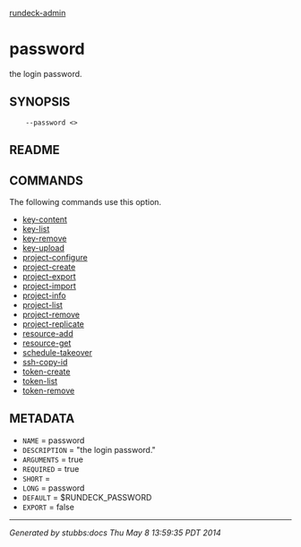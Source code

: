 [rundeck-admin](../../index.html)

# password

the login password.

## SYNOPSIS

        --password <>

## README



## COMMANDS

The following commands use this option.

* [key-content](../../commands/key-content/index.html)
* [key-list](../../commands/key-list/index.html)
* [key-remove](../../commands/key-remove/index.html)
* [key-upload](../../commands/key-upload/index.html)
* [project-configure](../../commands/project-configure/index.html)
* [project-create](../../commands/project-create/index.html)
* [project-export](../../commands/project-export/index.html)
* [project-import](../../commands/project-import/index.html)
* [project-info](../../commands/project-info/index.html)
* [project-list](../../commands/project-list/index.html)
* [project-remove](../../commands/project-remove/index.html)
* [project-replicate](../../commands/project-replicate/index.html)
* [resource-add](../../commands/resource-add/index.html)
* [resource-get](../../commands/resource-get/index.html)
* [schedule-takeover](../../commands/schedule-takeover/index.html)
* [ssh-copy-id](../../commands/ssh-copy-id/index.html)
* [token-create](../../commands/token-create/index.html)
* [token-list](../../commands/token-list/index.html)
* [token-remove](../../commands/token-remove/index.html)

## METADATA

* `NAME` = password
* `DESCRIPTION` = "the login password."
* `ARGUMENTS` = true
* `REQUIRED` = true
* `SHORT` = 
* `LONG` = password
* `DEFAULT` = $RUNDECK_PASSWORD
* `EXPORT` = false

----

*Generated by stubbs:docs Thu May  8 13:59:35 PDT 2014*

